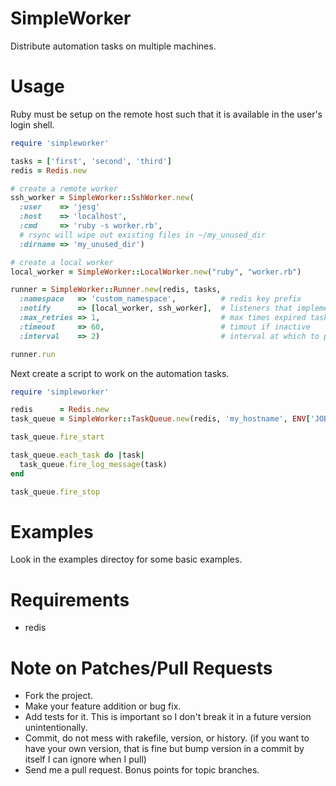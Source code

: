 SimpleWorker
============

Distribute automation tasks on multiple machines.

Usage
=====

Ruby must be setup on the remote host such that it is available in the user's login shell.

```ruby
require 'simpleworker'

tasks = ['first', 'second', 'third']
redis = Redis.new

# create a remote worker
ssh_worker = SimpleWorker::SshWorker.new(
  :user    => 'jesg'
  :host    => 'localhost',
  :cmd     => 'ruby -s worker.rb',
  # rsync will wipe out existing files in ~/my_unused_dir
  :dirname => 'my_unused_dir')

# create a local worker
local_worker = SimpleWorker::LocalWorker.new("ruby", "worker.rb")

runner = SimpleWorker::Runner.new(redis, tasks,
  :namespace   => 'custom_namespace',          # redis key prefix
  :notify      => [local_worker, ssh_worker],  # listeners that implement AbstractListener
  :max_retries => 1,                           # max times expired tasks will be retried
  :timeout     => 60,                          # timout if inactive
  :interval    => 2)                           # interval at which to pull events from redis in seconds

runner.run

```

Next create a script to work on the automation tasks.

```ruby
require 'simpleworker'

redis      = Redis.new
task_queue = SimpleWorker::TaskQueue.new(redis, 'my_hostname', ENV['JOBID'])

task_queue.fire_start

task_queue.each_task do |task|
  task_queue.fire_log_message(task)
end

task_queue.fire_stop
```

Examples
========

Look in the examples directoy for some basic examples.

Requirements
===========
 * redis

Note on Patches/Pull Requests
=============================

* Fork the project.
* Make your feature addition or bug fix.
* Add tests for it. This is important so I don't break it in a
  future version unintentionally.
* Commit, do not mess with rakefile, version, or history.
  (if you want to have your own version, that is fine but bump version in a commit by itself I can ignore when I pull)
* Send me a pull request. Bonus points for topic branches.
